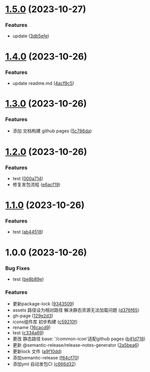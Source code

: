 # [1.5.0](https://github.com/raincolor/common-icon/compare/v1.4.0...v1.5.0) (2023-10-27)


### Features

* update ([3db5efe](https://github.com/raincolor/common-icon/commit/3db5efead41b153efaf4810d920c31a028d305a2))

# [1.4.0](https://github.com/raincolor/common-icon/compare/v1.3.0...v1.4.0) (2023-10-26)


### Features

* update readme.md ([4acf9c5](https://github.com/raincolor/common-icon/commit/4acf9c5db73b9e350a2582fb5078bf4112fc5222))

# [1.3.0](https://github.com/raincolor/common-icon/compare/v1.2.0...v1.3.0) (2023-10-26)


### Features

* 添加 文档构建  github pages ([5c786da](https://github.com/raincolor/common-icon/commit/5c786dac8606fb43d5f5fda8b90210c78cd1d677))

# [1.2.0](https://github.com/raincolor/common-icon/compare/v1.1.0...v1.2.0) (2023-10-26)


### Features

* test ([000a714](https://github.com/raincolor/common-icon/commit/000a7140fdcb86b71070c513073053d6805be6a3))
* 修复发包流程 ([e6acf19](https://github.com/raincolor/common-icon/commit/e6acf1909069684b92cdf0cc56dd6c7dfb1be8c4))

# [1.1.0](https://github.com/raincolor/common-icon/compare/v1.0.0...v1.1.0) (2023-10-26)


### Features

* test ([ab44518](https://github.com/raincolor/common-icon/commit/ab4451813f4997267b65443fd83a22f1905d4046))

# 1.0.0 (2023-10-26)


### Bug Fixes

* test ([be8b89e](https://github.com/raincolor/common-icon/commit/be8b89e62d5e15b0b76055e4273ff738bd31fd73))


### Features

*  更新package-lock ([9343509](https://github.com/raincolor/common-icon/commit/9343509a09c5a6d36cf4d40ce56813237bdcd97c))
* assets 路径设为相对路径 解决静态资源无法加载问题 ([d376f65](https://github.com/raincolor/common-icon/commit/d376f652ef8cc0368c36794d122ca9ab42dd9af6))
* gh-page ([129e2d3](https://github.com/raincolor/common-icon/commit/129e2d36db0d8c51559ebdfd5793b00e8151d23e))
* icons组件库 初步构建 ([c59210f](https://github.com/raincolor/common-icon/commit/c59210f82604723069727784682c0969779e35b3))
* rename ([16cacd9](https://github.com/raincolor/common-icon/commit/16cacd98ae58bc247f4b424e3f17997eecd0e465))
* test ([c334a69](https://github.com/raincolor/common-icon/commit/c334a69481975a5dba6f089d62658e53a57ea5a5))
* 更改 静态路径 base: '/common-icon'适配github pages ([b41d718](https://github.com/raincolor/common-icon/commit/b41d7189cefd4a84fba65a9701a074e622c2688f))
* 更新 @semantic-release/release-notes-generator ([2a5bea6](https://github.com/raincolor/common-icon/commit/2a5bea6799690ff92eecfbda5dc05e1ea6296e3d))
* 更新lock 文件 ([a9f10dd](https://github.com/raincolor/common-icon/commit/a9f10ddf5e4eda9a9da139c91e4802870f1f20bd))
* 添加semantic-release ([f64cf70](https://github.com/raincolor/common-icon/commit/f64cf707255e7fa62d5485a4a335a46357dfcf39))
* 添加yml 自动发包CI ([c666d32](https://github.com/raincolor/common-icon/commit/c666d323c62ed3a58ff3ac159f8007824397fea8))
